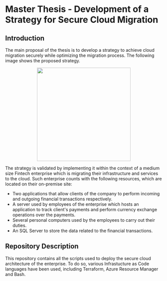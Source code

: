 # Master Thesis - Development of a Strategy for Secure Cloud Migration
## Introduction
The main proposal of the thesis is to develop a strategy to achieve cloud migration securely while optimizing the migration process. The following image shows the proposed strategy.

<p align="center">
  <img src="https://github.com/marina-aa00/TFM/assets/97545805/de4fdbb4-457f-49e0-8bd4-b7e44061b256" height="300" width="300"/>
</p>




The strategy is validated by implementing it within the context of a medium size Fintech enterprise which is migrating their infrastructure and services to the cloud. Such enterprise counts with the following resources, which are located on their on-premise site: 
- Two applications that allow clients of the company to perform incoming and outgoing financial transactions respectively.
- A server used by employees of the enterprise which hosts an application to track client's payments and perform currency exchange operations over the payments.
- Several personal computers used by the employees to carry out their duties.
- An SQL Server to store the data related to the financial transactions.
## Repository Description 
This repository contains all the scripts used to deploy the secure cloud architecture of the enterprise. To do so, various Infrastucture as Code languages have been used, including Terraform, Azure Resource Manager and Bash.  

